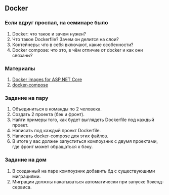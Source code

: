 ## Docker

### Если вдруг проспал, на семинаре было
1. Docker: что такое и зачем нужен?
2. Что такое Dockerfile? Зачем он делится на слои?
3. Контейнеры: что в себя включают, какие особенности?
4. Docker compose: что это, в чём отличие от docker и как они связаны?

### Материалы
1. [Docker images for ASP.NET Core](https://learn.microsoft.com/en-us/aspnet/core/host-and-deploy/docker/building-net-docker-images?view=aspnetcore-7.0)
2. [docker-compose](https://docs.docker.com/compose/)

### Задание на пару
1. Объединиться в команды по 2 человека.
2. Создать 2 проекта (бэк и фронт).
3. Найти примеры того, как будет выглядеть Dockerfile под каждый проект.
4. Написать под каждый проект Dockerfile.
5. Написать docker-compose для этих файлов.
6. В итоге у вас должен запуститься компоузник с двумя проектами, где фронт может обращаться к бэку.

### Задание на дом
1. В созданный на паре компоузник добавить бд с существующими миграциями.
2. Миграции должны накатываться автоматически при запуске бэкенд-сервиса.